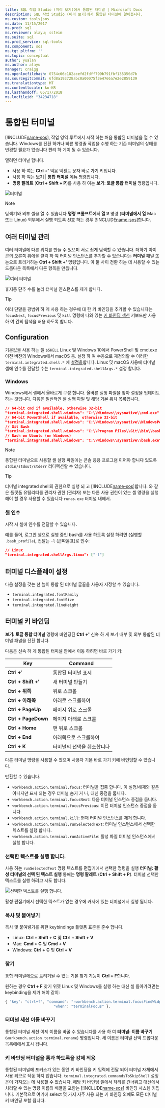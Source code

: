 ```yaml
---
title: SQL 작업 Studio (미리 보기)에서 통합된 터미널 | Microsoft Docs
description: SQL 작업 Studio (미리 보기)에서 통합된 터미널에 알아봅니다.
ms.custom: tools|sos
ms.date: 11/15/2017
ms.prod: sql
ms.reviewer: alayu; sstein
ms.suite: sql
ms.prod_service: sql-tools
ms.component: sos
ms.tgt_pltfrm: ''
ms.topic: conceptual
author: yualan
ms.author: alayu
manager: craigg
ms.openlocfilehash: 0754c66c182acefd2fdff799b791fbf135356d7b
ms.sourcegitcommit: 6fd8a193728abc0a00075f3e4766a7e2e2859139
ms.translationtype: MT
ms.contentlocale: ko-KR
ms.lasthandoff: 05/17/2018
ms.locfileid: "34234718"
---
```

# <a name="integrated-terminal"></a>통합된 터미널

[!INCLUDE[name-sos](../includes/name-sos-short.md)], 작업 영역 루트에서 시작 하는 처음 통합된 터미널을 열 수 있습니다. Windows를 전환 하거나 빠른 명령줄 작업을 수행 하는 기존 터미널의 상태를 변경할 필요가 없습니다 편리 하 게이 될 수 있습니다.

열려면 터미널 합니다.

* 사용 하 여는 **Ctrl +'** 억음 악센트 문자 바로 가기 키입니다.
* 사용 하 여는 **보기** | **통합 터미널** 메뉴 명령입니다.
* **명령 팔레트** (**Ctrl + Shift + P**)를 사용 하 여는 **보기: 토글 통합 터미널** 명령입니다.

![터미널](media/integrated-terminal/terminal-screen.png)

> [!NOTE]
> 탐색기와 외부 셸을 열 수 있습니다 **명령 프롬프트에서 열고** 명령 (**터미널에서 열** Mac 또는 Linux) 외부에서 실행 되도록 선호 하는 경우 [!INCLUDE[name-sos](../includes/name-sos-short.md)]합니다.

## <a name="managing-multiple-terminals"></a>여러 터미널 관리

여러 터미널에 다른 위치를 만들 수 있으며 서로 쉽게 탐색할 수 있습니다. 더하기 아이콘의 오른쪽 위에을 클릭 하 여 터미널 인스턴스를 추가할 수 있습니다는 **터미널** 패널 또는으로 트리거하는 **Ctrl + Shift +'** 명령입니다. 이 둘 사이 전환 하는 데 사용할 수 있는 드롭다운 목록에서 다른 항목을 만듭니다.

![여러 터미널](media/integrated-terminal/terminal-multiple-instances.png)

휴지통 단추 수를 눌러 터미널 인스턴스를 제거 합니다.

> [!TIP]
> 여러 단말을 광범위 하 게 사용 하는 경우에 대 한 키 바인딩을 추가할 수 있습니다는 `focusNext`, `focusPrevious` 및 `kill` 명령에 나와 있는 [키 바인딩 섹션](#key-bindings) 키보드만 사용 하 여 간의 탐색을 허용 하도록 합니다.

## <a name="configuration"></a>Configuration

기본값을 사용 하는 셸 `$SHELL` Linux 및 Windows 10에서 PowerShell 및 cmd.exe 이전 버전의 Windows에서 macOS 등. 설정 하 여 수동으로 재정의할 수 이러한 `terminal.integrated.shell.*` 에 [설정을](settings.md)합니다. Linux 및 macOS 사용에 터미널 셸에 인수를 전달할 수는 `terminal.integrated.shellArgs.*` 설정 합니다.

### <a name="windows"></a>Windows

Windows에서 셸에서 올바르게 구성 합니다. 올바른 실행 파일을 찾아 설정을 업데이트 하는 것입니다. 다음은 일반적인 셸 실행 파일 및 해당 기본 위치 목록입니다.

```json
// 64-bit cmd if available, otherwise 32-bit
"terminal.integrated.shell.windows": "C:\\Windows\\sysnative\\cmd.exe"
// 64-bit PowerShell if available, otherwise 32-bit
"terminal.integrated.shell.windows": "C:\\Windows\\sysnative\\WindowsPowerShell\\v1.0\\powershell.exe"
// Git Bash
"terminal.integrated.shell.windows": "C:\\Program Files\\Git\\bin\\bash.exe"
// Bash on Ubuntu (on Windows)
"terminal.integrated.shell.windows": "C:\\Windows\\sysnative\\bash.exe"
```

> [!NOTE]
> 통합된 터미널으로 사용할 셸 실행 파일에는 콘솔 응용 프로그램 이어야 합니다 있도록 `stdin/stdout/stderr` 리디렉션할 수 있습니다.

> [!TIP]
> 터미널 integrated shell의 권한으로 실행 되 고 [!INCLUDE[name-sos](../includes/name-sos-short.md)]합니다. 와 같은 플랫폼 유틸리티를 관리자 권한 (관리자) 또는 다른 사용 권한이 있는 셸 명령을 실행 해야 할 경우 사용할 수 있습니다 `runas.exe` 터미널 내에서.

### <a name="shell-arguments"></a>셸 인수

시작 시 셸에 인수를 전달할 수 있습니다.

예를 들어, 로그인 셸으로 실행 중인 bash를 사용 하도록 설정 하려면 (실행할 `.bash_profile`), 전달는 `-l` (큰따옴표)로 인수:

```json
// Linux
"terminal.integrated.shellArgs.linux": ["-l"]
```

## <a name="terminal-display-settings"></a>터미널 디스플레이 설정

다음 설정을 갖는 선 높이 통합 된 터미널 글꼴을 사용자 지정할 수 있습니다.

* `terminal.integrated.fontFamily`
* `terminal.integrated.fontSize`
* `terminal.integrated.lineHeight`

## <a id="key-bindings"></a>터미널 키 바인딩

**보기: 토글 통합 터미널** 명령에 바인딩된 **Ctrl +'** 신속 하 게 보기 내부 및 외부 통합된 터미널 패널을 전환 합니다.

다음은 신속 하 게 통합된 터미널 안에서 이동 하려면 바로 가기 키:

Key|Command
---|---
**Ctrl +'**|통합된 터미널 표시
**Ctrl + Shift +'**|새 터미널 만들기
**Ctrl + 위쪽**|위로 스크롤
**Ctrl + 아래쪽**|아래로 스크롤하여
**Ctrl + PageUp**|페이지 위로 스크롤
**Ctrl + PageDown**|페이지 아래로 스크롤
**Ctrl + Home**|맨 위로 스크롤
**Ctrl + End**|아래쪽으로 스크롤하여
**Ctrl + K**|터미널의 선택을 취소합니다

다른 터미널 명령을 사용할 수 있으며 사용자 기본 바로 가기 키에 바인딩할 수 있습니다.

반환할 수 있습니다.

* `workbench.action.terminal.focus`: 터미널을 집중 합니다. 이 설정/해제와 같은 아니지만 표시 되는 경우 터미널 숨기 거 나, 대신 중점을 둡니다.
* `workbench.action.terminal.focusNext`: 다음 터미널 인스턴스 중점을 둡니다.
* `workbench.action.terminal.focusPrevious`: 이전 터미널 인스턴스 중점을 둡니다.
* `workbench.action.terminal.kill`: 현재 터미널 인스턴스를 제거 합니다.
* `workbench.action.terminal.runSelectedText`: 터미널 인스턴스에서 선택한 텍스트를 실행 합니다.
* `workbench.action.terminal.runActiveFile`: 활성 파일 터미널 인스턴스에서 실행 합니다.

### <a name="run-selected-text"></a>선택한 텍스트를 실행 합니다.

사용 하는 `runSelectedText` 명령 텍스트를 편집기에서 선택한 명령을 실행 **터미널: 활성 터미널의 선택 된 텍스트 실행** 통해는 **명령 팔레트** (**Ctrl + Shift + P**). 터미널 선택한 텍스트를 실행 하려고 시도 합니다.

![선택한 텍스트를 실행 합니다.](media/integrated-terminal/terminal_run_selected.png)

활성 편집기에서 선택한 텍스트가 없는 경우에 커서에 있는 터미널에서 실행 됩니다.

### <a name="copy--paste"></a>복사 및 붙여넣기

복사 및 붙여넣기를 위한 keybindings 플랫폼 표준을 준수 합니다.

* Linux: **Ctrl + Shift + C** 및 **Ctrl + Shift + V**
* Mac: **Cmd + C** 및 **Cmd + V**
* Windows: **Ctrl + C** 및 **Ctrl + V**

### <a name="find"></a>찾기

통합 터미널에으로 트리거될 수 있는 기본 찾기 기능이 **Ctrl + F**합니다.

원하는 경우 **Ctrl + F** 찾기 위젯 Linux 및 Windows를 실행 하는 대신 셸 돌아가려면는 keybinding을 제거 해야 같이:

```js
{ "key": "ctrl+f", "command": "-workbench.action.terminal.focusFindWidget",
                      "when": "terminalFocus" },
```

### <a name="rename-terminal-sessions"></a>터미널 세션 이름 바꾸기

통합된 터미널 세션 이제 이름을 바꿀 수 있습니다를 사용 하 여 **터미널: 이름 바꾸기** (`workbench.action.terminal.rename`) 명령입니다. 새 이름은 터미널 선택 드롭다운 목록에에서 표시 됩니다.

### <a name="forcing-key-bindings-to-pass-through-the-terminal"></a>키 바인딩 터미널을 통과 하도록을 강제 적용

통합된 터미널에 포커스가 있는 동안 키 바인딩을 키 입력에 전달 되어 터미널 자체에서 사용 되므로 작동 하지 않습니다. `terminal.integrated.commandsToSkipShell` 설정은이 가져오는 데 사용할 수 있습니다. 해당 키 바인딩 셸에서 처리를 건너뛰고 대신에서 처리할 수 있는 명령 이름의 배열을 포함는 [!INCLUDE[name-sos](../includes/name-sos-short.md)] 바인딩 시스템 키입니다. 기본적으로 여기에 select 몇 가지 자주 사용 되는 키 바인딩 외에도 모든 터미널 키 바인딩 포함 됩니다.

